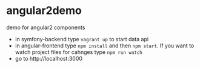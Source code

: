 # angular2demo
demo for angular2 components

* in symfony-backend type ` vagrant up ` to start data api
* in angular-frontend type ` npm install ` and then ` npm start `. If you want to watch project files for cahnges type ` npm run watch `
* go to http://localhost:3000 
